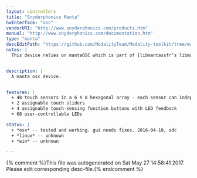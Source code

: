 ```yaml
---
layout: controllers
title: "Snyderphonics Manta"
hwInterface: "osc"
vendorURI: "http://www.snyderphonics.com/products.htm"
manual: "http://www.snyderphonics.com/documentation.htm"
type: "manta"
descEditPath: "https://github.com/ModalityTeam/Modality-toolkit/tree/master/Modality/MKtlDescriptions//snyderphonics-manta_mc.desc.scd"
notes: |
  This device relies on mantaOSC which is part of [libmantassfr’s libmanta implementation](https://github.com/ssfrr/libmanta).


description: |
  A manta osc device.


features: |
  + 48 touch sensors in a 6 X 8 hexagonal array - each sensor can independently send both continuous control data and note-on/off events with velocity sensitivity simultaneously
  + 2 assignable touch sliders
  + 4 assignable touch-sensing function buttons with LED feedback
  + 68 user-controllable LEDs

status: |
  + *osx* -- tested and working. gui needs fixes. 2016-04-10, adc
  + *linux* -- unknown
  + *win* -- unknown

---
```

{% comment %}This file was autogenerated on Sat May 27 14:58:41 2017. Please edit corresponding desc-file.{% endcomment %}